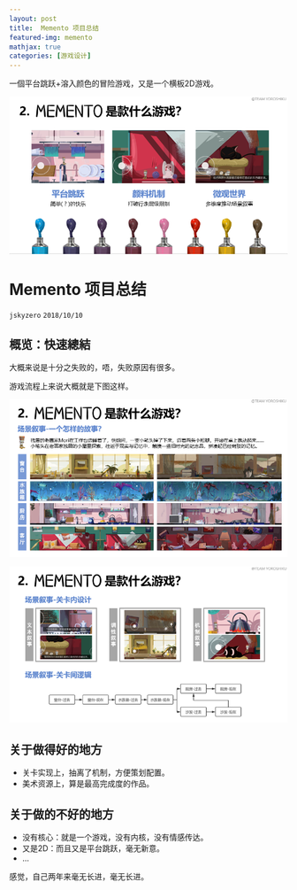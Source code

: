 ```yaml
---
layout: post
title:  Memento 项目总结
featured-img: memento
mathjax: true
categories: [游戏设计]
---
```




一個平台跳跃+溶入颜色的冒险游戏，又是一个横板2D游戏。

<!--more-->

![](/assets/img/designs/memento/1.png)


# Memento 项目总结
`jskyzero` `2018/10/10`


## 概览：快速總結

大概来说是十分之失败的，唔，失败原因有很多。

游戏流程上来说大概就是下图这样。


![](/assets/img/designs/memento/2.png)

![](/assets/img/designs/memento/3.png)


## 关于做得好的地方

+ 关卡实现上，抽离了机制，方便策划配置。
+ 美术资源上，算是最高完成度的作品。


## 关于做的不好的地方

+ 没有核心：就是一个游戏，没有内核，没有情感传达。
+ 又是2D：而且又是平台跳跃，毫无新意。
+ ...

感觉，自己两年来毫无长进，毫无长进。
